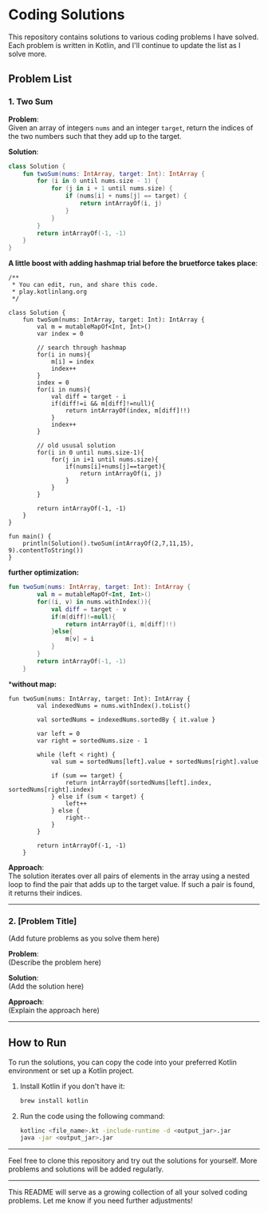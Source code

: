 # Coding Solutions

This repository contains solutions to various coding problems I have solved. Each problem is written in Kotlin, and I'll continue to update the list as I solve more.

## Problem List

### 1. Two Sum

**Problem**:  
Given an array of integers `nums` and an integer `target`, return the indices of the two numbers such that they add up to the target.

**Solution**:
```kotlin
class Solution {
    fun twoSum(nums: IntArray, target: Int): IntArray {
        for (i in 0 until nums.size - 1) {
            for (j in i + 1 until nums.size) {
                if (nums[i] + nums[j] == target) {
                    return intArrayOf(i, j)
                }
            }
        }
        return intArrayOf(-1, -1)
    }
}
```

**A little boost with adding hashmap trial before the bruetforce takes place**:

```
/**
 * You can edit, run, and share this code.
 * play.kotlinlang.org
 */

class Solution {
    fun twoSum(nums: IntArray, target: Int): IntArray {
        val m = mutableMapOf<Int, Int>()
        var index = 0

        // search through hashmap
        for(i in nums){
            m[i] = index
            index++
        }
        index = 0
        for(i in nums){
            val diff = target - i
            if(diff!=i && m[diff]!=null){
                return intArrayOf(index, m[diff]!!)
            }
            index++
        }

        // old ususal solution
        for(i in 0 until nums.size-1){
            for(j in i+1 until nums.size){
                if(nums[i]+nums[j]==target){
                    return intArrayOf(i, j)
                }
            }
        }
        
        return intArrayOf(-1, -1)
    }
}

fun main() {
    println(Solution().twoSum(intArrayOf(2,7,11,15), 9).contentToString())
}
```
**further optimization:**
```kt
fun twoSum(nums: IntArray, target: Int): IntArray {
        val m = mutableMapOf<Int, Int>()
        for((i, v) in nums.withIndex()){
            val diff = target - v
            if(m[diff]!=null){
                return intArrayOf(i, m[diff]!!)
            }else{
                m[v] = i
            }
        }        
        return intArrayOf(-1, -1)
    }
```

***without map:**
```
fun twoSum(nums: IntArray, target: Int): IntArray {
        val indexedNums = nums.withIndex().toList()
    
        val sortedNums = indexedNums.sortedBy { it.value }

        var left = 0
        var right = sortedNums.size - 1

        while (left < right) {
            val sum = sortedNums[left].value + sortedNums[right].value

            if (sum == target) {
                return intArrayOf(sortedNums[left].index, sortedNums[right].index)
            } else if (sum < target) {
                left++
            } else {
                right--
            }
        }

        return intArrayOf(-1, -1)
    }
```

**Approach**:  
The solution iterates over all pairs of elements in the array using a nested loop to find the pair that adds up to the target value. If such a pair is found, it returns their indices.

---

### 2. [Problem Title]  
(Add future problems as you solve them here)

**Problem**:  
(Describe the problem here)

**Solution**:  
(Add the solution here)

**Approach**:  
(Explain the approach here)

---

## How to Run

To run the solutions, you can copy the code into your preferred Kotlin environment or set up a Kotlin project.

1. Install Kotlin if you don't have it:
    ```bash
    brew install kotlin
    ```

2. Run the code using the following command:
    ```bash
    kotlinc <file_name>.kt -include-runtime -d <output_jar>.jar
    java -jar <output_jar>.jar
    ```

---

Feel free to clone this repository and try out the solutions for yourself. More problems and solutions will be added regularly.

---

This README will serve as a growing collection of all your solved coding problems. Let me know if you need further adjustments!
